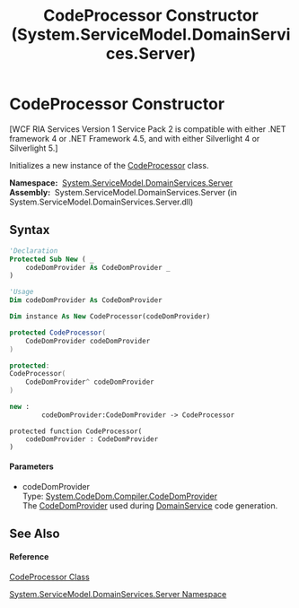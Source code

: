 ﻿---
title: CodeProcessor Constructor  (System.ServiceModel.DomainServices.Server)
TOCTitle: CodeProcessor Constructor
ms:assetid: M:System.ServiceModel.DomainServices.Server.CodeProcessor.#ctor(System.CodeDom.Compiler.CodeDomProvider)
ms:mtpsurl: https://msdn.microsoft.com/en-us/library/system.servicemodel.domainservices.server.codeprocessor.codeprocessor(v=VS.91)
ms:contentKeyID: 28754949
ms.date: 01/27/2012
mtps_version: v=VS.91
f1_keywords:
- System.ServiceModel.DomainServices.Server.CodeProcessor.#ctor
- System.ServiceModel.DomainServices.Server.CodeProcessor.CodeProcessor
dev_langs:
- CSharp
- JScript
- VB
- FSharp
- c++
api_location:
- System.ServiceModel.DomainServices.Server.dll
api_name:
- System.ServiceModel.DomainServices.Server.CodeProcessor..ctor
api_type:
- Managed
topic_type:
- apiref
- kbSyntax
product_family_name: VS
ROBOTS: INDEX,FOLLOW
---

# CodeProcessor Constructor

\[WCF RIA Services Version 1 Service Pack 2 is compatible with either .NET framework 4 or .NET Framework 4.5, and with either Silverlight 4 or Silverlight 5.\]

Initializes a new instance of the [CodeProcessor](ff422044\(v=vs.91\).md) class.

**Namespace:**  [System.ServiceModel.DomainServices.Server](ff423220\(v=vs.91\).md)  
**Assembly:**  System.ServiceModel.DomainServices.Server (in System.ServiceModel.DomainServices.Server.dll)

## Syntax

``` vb
'Declaration
Protected Sub New ( _
    codeDomProvider As CodeDomProvider _
)
```

``` vb
'Usage
Dim codeDomProvider As CodeDomProvider

Dim instance As New CodeProcessor(codeDomProvider)
```

``` csharp
protected CodeProcessor(
    CodeDomProvider codeDomProvider
)
```

``` c++
protected:
CodeProcessor(
    CodeDomProvider^ codeDomProvider
)
```

``` fsharp
new : 
        codeDomProvider:CodeDomProvider -> CodeProcessor
```

``` jscript
protected function CodeProcessor(
    codeDomProvider : CodeDomProvider
)
```

#### Parameters

  - codeDomProvider  
    Type: [System.CodeDom.Compiler.CodeDomProvider](https://msdn.microsoft.com/en-us/library/ds075xdx)  
    The [CodeDomProvider](ff423162\(v=vs.91\).md) used during [DomainService](ff422911\(v=vs.91\).md) code generation.  

## See Also

#### Reference

[CodeProcessor Class](ff422044\(v=vs.91\).md)

[System.ServiceModel.DomainServices.Server Namespace](ff423220\(v=vs.91\).md)

